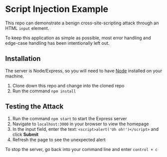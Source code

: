 # Script Injection Example

This repo can demonstrate a benign cross-site-scripting attack through an HTML `input` element.

To keep this application as simple as possible, most error handling and edge-case handling has been intentionally left out.

## Installation

The server is Node/Express, so you will need to have [Node](https://nodejs.org/en/) installed on your machine.

1. Clone down this repo and change into the cloned repo
2. Run the command `npm install`

## Testing the Attack

1. Run the command `npm start` to start the Express server
2. Navigate to `localhost:3000` in your browser to view the homepage
3. In the input field, enter the text: `<script>alert('Uh oh!')</script>` and click **Submit**
4. Refresh the page to see the unexpected alert

To stop the server, go back into your command line and enter `control + c`